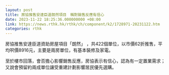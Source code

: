 ```yaml
---
layout: post
title: 房協推售安達臣道朗然項目　稱對銷售反應有信心
date: 2023-11-22 18:25:36.000000000 +08:00
link: https://news.rthk.hk/rthk/ch/component/k2/1728971-20231122.htm
categories: rthk
---
```


房協推售安達臣道資助房屋項目「朗然」 ，共422個單位，以市價62折推售，平均呎價8916元，主要是兩房單位，有基本裝修及家電。

至於樓市回落，會否擔心影響銷售反應，房協表示有信心，認為有一定置業需求；又說會預留約兩成單位讓受重建計劃影響居民優先選購。
